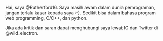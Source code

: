 Hai, saya @Rutherford16. Saya masih awam
dalam dunia pemrograman, jangan terlalu
kasar kepada saya :⁠-⁠). Sedikit bisa dalam
bahasa program web programming, C/C++, dan
python.

Jika ada kritik dan saran dapat menghubungi
saya lewat IG dan Twitter di @wild_electron.
